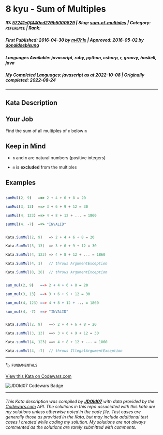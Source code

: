 # 8 kyu - Sum of Multiples

##### **ID**: [57241e0f440cd279b5000829](https://www.codewars.com/kata/57241e0f440cd279b5000829) | **Slug**: [sum-of-multiples](https://www.codewars.com/kata/57241e0f440cd279b5000829) | **Category**: `REFERENCE` | **Rank**: <span style="color:white">8 kyu</span>

##### **First Published**: 2016-04-30 ***by*** [m47r1x](https://www.codewars.com/users/m47r1x) | **Approved**: 2016-05-02 ***by*** [donaldsebleung](https://www.codewars.com/users/donaldsebleung)

##### **Languages Available**: javascript, ruby, python, csharp, r, groovy, haskell, java

##### **My Completed Languages**: javascript ***as at*** 2022-10-08 | **Originally completed**: 2022-08-24

---

## Kata Description


## Your Job



  Find the sum of all multiples of `n` below `m` 

  

  

## Keep in Mind



  * `n` and `m` are natural numbers (positive integers)

  * `m` is **excluded** from the multiples

  

  

## Examples



```javascript

sumMul(2, 9)   ==> 2 + 4 + 6 + 8 = 20

sumMul(3, 13)  ==> 3 + 6 + 9 + 12 = 30

sumMul(4, 123) ==> 4 + 8 + 12 + ... = 1860

sumMul(4, -7)  ==> "INVALID"

```

```csharp

Kata.SumMul(2, 9)   => 2 + 4 + 6 + 8 = 20

Kata.SumMul(3, 13)  => 3 + 6 + 9 + 12 = 30

Kata.SumMul(4, 123) => 4 + 8 + 12 + ... = 1860

Kata.SumMul(4, 1)   // throws ArgumentException

Kata.SumMul(0, 20)  // throws ArgumentException

```

```r

sum_mul(2, 9)   ==> 2 + 4 + 6 + 8 = 20

sum_mul(3, 13)  ==> 3 + 6 + 9 + 12 = 30

sum_mul(4, 123) ==> 4 + 8 + 12 + ... = 1860

sum_mul(4, -7)  ==> "INVALID"

```

```java

Kata.sumMul(2, 9)   ==> 2 + 4 + 6 + 8 = 20

Kata.sumMul(3, 13)  ==> 3 + 6 + 9 + 12 = 30

Kata.sumMul(4, 123) ==> 4 + 8 + 12 + ... = 1860

Kata.sumMul(4, -7)  // throws IllegalArgumentException

```

---


🏷 `FUNDAMENTALS`


[View this Kata on Codewars.com](https://www.codewars.com/kata/57241e0f440cd279b5000829)

![](https://www.codewars.com/users/jdold07/badges/large "JDOld07 Codewars Badge")

---

###### *This Kata description was compiled by [**JDOld07**](https://tpstech.dev) with data provided by the [Codewars.com](https://www.codewars.com) API.  The solutions in this repo associated with this kata are my solutions unless otherwise noted in the code file.  Test cases are generally those as provided in the Kata, but may include additional test cases I created while coding my solution.  My solutions are not always commented as the solutions are rarely submitted with comments.*
